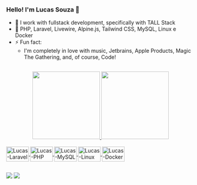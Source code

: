 ### Hello! I'm Lucas Souza 👋

- 🔭 I work with fullstack development, specifically with TALL Stack
- 🌱 PHP, Laravel, Livewire, Alpine.js, Tailwind CSS, MySQL, Linux e Docker
- ⚡ Fun fact: 
    - I'm completely in love with music, Jetbrains, Apple Products, Magic The Gathering, and, of course, Code!

## 
<div align="center">
  <a href="https://github.com/LucasSouzaa97">
  <img height="180em" src="https://github-readme-stats.vercel.app/api?username=LucasSouzaa97&show_icons=true&theme=tokyonight"/>
  <img height="180em" src="https://github-readme-stats.vercel.app/api/top-langs/?username=LucasSouzaa97&layout=compact&theme=tokyonight"/>
</div>

<div style="display: inline_block"><br>
  <img align="center" alt="Lucas-Laravel" height="40" width="60" src="https://cdn.jsdelivr.net/gh/devicons/devicon/icons/laravel/laravel-plain.svg">
  <img align="center" alt="Lucas-PHP" height="40" width="60" src="https://cdn.jsdelivr.net/gh/devicons/devicon/icons/php/php-plain.svg">
  <img align="center" alt="Lucas-MySQL" height="40" width="60" src="https://cdn.jsdelivr.net/gh/devicons/devicon/icons/mysql/mysql-original-wordmark.svg">
  <img align="center" alt="Lucas-Linux" height="40" width="60" src="https://cdn.jsdelivr.net/gh/devicons/devicon/icons/linux/linux-original.svg">
  <img align="center" alt="Lucas-Docker" height="40" width="60" src="https://cdn.jsdelivr.net/gh/devicons/devicon/icons/docker/docker-original-wordmark.svg">
</div>

## 
 <div>
  <a href="https://www.linkedin.com/in/lucas-souza-a99b6b180/" target="_blank"><img src="https://img.shields.io/badge/-LinkedIn-%230077B5?style=for-the-badge&logo=linkedin&logoColor=white" target="_blank"></a>
<!--   <a href = "mailto:lucas.souza.dev@outlook.com"><img src="https://img.shields.io/badge/Microsoft_Outlook-0078D4?style=for-the-badge&logo=microsoft-outlook&logoColor=white"> -->
  <a href="https://instagram.com/lucasbeto" target="_blank"><img src="https://img.shields.io/badge/-Instagram-%23E4405F?style=for-the-badge&logo=instagram&logoColor=white" target="_blank"></a>
</div>
